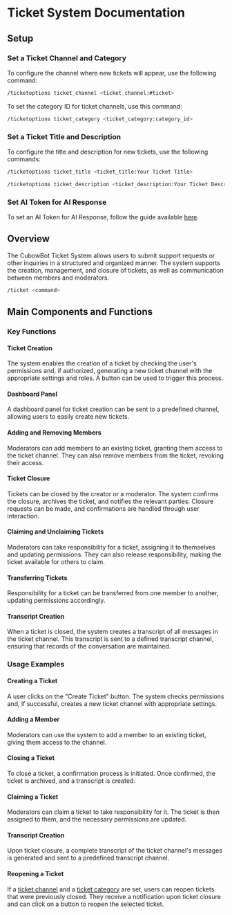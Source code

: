# Ticket System Documentation

## Setup

### Set a Ticket Channel and Category

To configure the channel where new tickets will appear, use the following command:
```bash
/ticketoptions ticket_channel <ticket_channel:#ticket>
```

To set the category ID for ticket channels, use this command:
```bash
/ticketoptions ticket_category <ticket_category:category_id>
```

### Set a Ticket Title and Description

To configure the title and description for new tickets, use the following commands:
```bash
/ticketoptions ticket_title <ticket_title:Your Ticket Title>
```
```bash
/ticketoptions ticket_description <ticket_description:Your Ticket Description>
```

### Set AI Token for AI Response

To set an AI Token for AI Response, follow the guide available [here](https://nimawoods.github.io/cubow-documentations/ai-setup/).

## Overview

The CubowBot Ticket System allows users to submit support requests or other inquiries in a structured and organized manner. The system supports the creation, management, and closure of tickets, as well as communication between members and moderators.

```bash
/ticket <command>
```

## Main Components and Functions

### Key Functions

#### Ticket Creation

The system enables the creation of a ticket by checking the user's permissions and, if authorized, generating a new ticket channel with the appropriate settings and roles. A button can be used to trigger this process.

#### Dashboard Panel

A dashboard panel for ticket creation can be sent to a predefined channel, allowing users to easily create new tickets.

#### Adding and Removing Members

Moderators can add members to an existing ticket, granting them access to the ticket channel. They can also remove members from the ticket, revoking their access.

#### Ticket Closure

Tickets can be closed by the creator or a moderator. The system confirms the closure, archives the ticket, and notifies the relevant parties. Closure requests can be made, and confirmations are handled through user interaction.

#### Claiming and Unclaiming Tickets

Moderators can take responsibility for a ticket, assigning it to themselves and updating permissions. They can also release responsibility, making the ticket available for others to claim.

#### Transferring Tickets

Responsibility for a ticket can be transferred from one member to another, updating permissions accordingly.

#### Transcript Creation

When a ticket is closed, the system creates a transcript of all messages in the ticket channel. This transcript is sent to a defined transcript channel, ensuring that records of the conversation are maintained.

### Usage Examples

#### Creating a Ticket

A user clicks on the "Create Ticket" button. The system checks permissions and, if successful, creates a new ticket channel with appropriate settings.

#### Adding a Member

Moderators can use the system to add a member to an existing ticket, giving them access to the channel.

#### Closing a Ticket

To close a ticket, a confirmation process is initiated. Once confirmed, the ticket is archived, and a transcript is created.

#### Claiming a Ticket

Moderators can claim a ticket to take responsibility for it. The ticket is then assigned to them, and the necessary permissions are updated.

#### Transcript Creation

Upon ticket closure, a complete transcript of the ticket channel's messages is generated and sent to a predefined transcript channel.

#### Reopening a Ticket

If a [ticket channel](#set-a-ticket-channel-and-category) and a [ticket category](#set-a-ticket-channel-and-category) are set, users can reopen tickets that were previously closed. They receive a notification upon ticket closure and can click on a button to reopen the selected ticket.